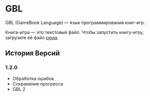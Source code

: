 # GBL

GBL (GameBook Language) — язык программирования книг-игр.

Книга-игра — это текстовый файл. Чтобы запустить книгу-игру, загрузите её файл [сюда](https://megospc.github.io/GBL/index.html).

## История Версий
### 1.2.0
- Обработка ошибок
- Сохранение прогресса
- GBL 2